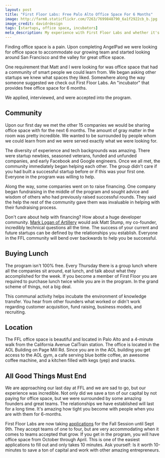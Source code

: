 ```yaml
---
layout: post
title: "First Floor Labs: Free Palo Alto Office Space For 6 Months"
image: http://farm8.staticflickr.com/7263/7699848790_6a1f2922cb_b.jpg
image_credit: davidrdesign
tags: [startups, office space, incubators]
meta_description: My experience with First Floor Labs and whether it's worth it.
---
```


Finding office space is a pain. Upon completing AngelPad we were looking for office space to accommodate our growing team and started looking around San Francisco and the valley for great office space.

One requirement that Matt and I were looking for was office space that had a community of smart people we could learn from. We began asking other startups we knew what spaces they liked. Somewhere along the way someone suggested we check out First Floor Labs. An "incubator" that provides free office space for 6 months. 

We applied, interviewed, and were accepted into the program.

## Community
Upon our first day we met the other 15 companies we would be sharing office space with for the next 6 months. The amount of gray matter in the room was pretty incredible. We wanted to be surrounded by people whom we could learn from and we were served exactly what we were looking for.

The diversity of experience and tech backgrounds was amazing. There were startup newbies, seasoned veterans, funded and unfunded companies, and early Facebook and Google engineers. Once we all met, the community immediately began helping each other. The group didn't care if you had built a successful startup before or if this was your first one. Everyone in the program was willing to help.

Along the way, some companies went on to raise financing. One company began fundraising in the middle of the program and sought advice and wisdom of others who had previously raised successful rounds. They said the help the rest of the community gave them was invaluable in helping with their fundraising process.

Don't care about help with financing? How about a huge developer community. [Mark Logan of Artillery][artillery] would ask Matt Stump, my co-founder, incredibly technical questions all the time. The success of your current and future startups can be defined by the relationships you establish. Everyone in the FFL community will bend over backwards to help you be successful.

## Buying Lunch
The program isn't 100% free. Every Thursday there is a group lunch where all the companies sit around, eat lunch, and talk about what they accomplished for the week. If you become a member of First Floor you are required to purchase lunch twice while you are in the program. In the grand scheme of things, not a big deal.

This communal activity helps incubate the environment of knowledge transfer. You hear from other founders what worked or didn't work regarding customer acquisition, fund raising, business models, and recruiting.

## Location
The FFL office space is beautiful and located in Palo Alto and a 4-minute walk from the California Avenue CalTrain station. The office is located in the AOL Building on Page Mill Rd. Since you are in the AOL building you get access to the AOL gym, a cafe serving blue bottle coffee, an awesome coffee machine, and a kitchen filled with kegs (yep) and snacks.

## All Good Things Must End
We are approaching our last day at FFL and we are sad to go, but our experience was incredible. Not only did we save a ton of our capital by not paying for office space, but we were surrounded by some amazing founders and great teams. The relationships we have established will last for a long time. It's amazing how tight you become with people when you are with them for 6-months.

First Floor Labs are now taking [applications](http://goo.gl/cTI3J) for the Fall Session until Sept 9th. They accept teams of one to four, but are very accommodating when it comes to teams accepted that grow. If you get in the program, you will have office space from October through April. This is one of the easiest applications to fill out and only takes 10 minutes. Ask yourself: Is it worth 10-minutes to save a ton of capital and work with other amazing entrepreneurs.

[artillery]: https://www.artillery.com
